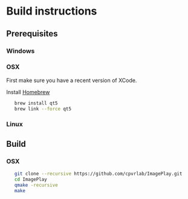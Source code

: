 # Build instructions

## Prerequisites

### Windows

### OSX
First make sure you have a recent version of XCode.

Install [Homebrew](http://brew.sh)

```sh
   brew install qt5
   brew link --force qt5
```

### Linux


## Build

### OSX
```sh
   git clone --recursive https://github.com/cpvrlab/ImagePlay.git
   cd ImagePlay
   qmake -recursive
   make 
```
